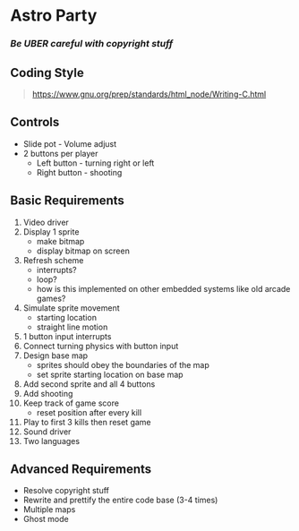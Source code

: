 # Astro Party

### ***Be UBER careful with copyright stuff***

## Coding Style

> https://www.gnu.org/prep/standards/html_node/Writing-C.html

## Controls
- Slide pot - Volume adjust
- 2 buttons per player
    - Left button - turning right or left
    - Right button - shooting

## Basic Requirements
1. Video driver
1. Display 1 sprite
    - make bitmap
    - display bitmap on screen
1. Refresh scheme
    - interrupts?
    - loop?
    - how is this implemented on other embedded systems like old arcade games?
1. Simulate sprite movement
    - starting location
    - straight line motion
1. 1 button input interrupts
1. Connect turning physics with button input
1. Design base map
    - sprites should obey the boundaries of the map
    - set sprite starting location on base map
1. Add second sprite and all 4 buttons
1. Add shooting
1. Keep track of game score
    - reset position after every kill
1. Play to first 3 kills then reset game
1. Sound driver
1. Two languages

## Advanced Requirements
- Resolve copyright stuff
- Rewrite and prettify the entire code base (3-4 times)
- Multiple maps
- Ghost mode
